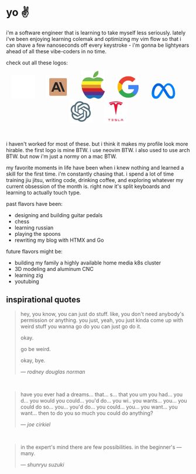 # yo ✌️

i'm a software engineer that is learning to take myself less seriously. lately i've been enjoying
learning colemak and optimizing my vim flow so that i can shave a few nanoseconds off every
keystroke - i'm gonna be lightyears ahead of all these vibe-coders in no time. 

check out all these logos:

<p align="center">
  <img src="assets/andrewjmcgehee.webp" height="auto" width="64"/>&emsp;&emsp;
  <img src="assets/claude.png" height="auto" width="64"/>&emsp;&emsp;
  <img src="assets/apple.png" height="auto" width="64"/>&emsp;&emsp;
  <img src="assets/google.png" height="auto" width="64"/>&emsp;&emsp;
  <img src="assets/meta.png" height="auto" width="64"/>&emsp;&emsp;
  <img src="assets/openai.png" height="auto" width="64" />&emsp;&emsp;
  <img src="assets/tesla.png" height="auto" width="64" />
</p>
<br/>

i haven't worked for most of these. but i think it makes my profile look more hirable. the first
logo is mine BTW. i use neovim BTW. i also used to use arch BTW. but now i'm just a normy on a mac
BTW.

my favorite moments in life have been when i knew nothing and learned a skill for the first time.
i'm constantly chasing that. i spend a lot of time training jiu jitsu, writing code, drinking
coffee, and exploring whatever my current obsession of the month is. right now it's split keyboards
and learning to actually touch type.

past flavors have been:
- designing and building guitar pedals
- chess
- learning russian
- playing the spoons
- rewriting my blog with HTMX and Go

future flavors might be:
- building my family a highly available home media k8s cluster
- 3D modeling and aluminum CNC
- learning zig
- youtubing

## inspirational quotes

> hey, you know, you can just do stuff. like, you don't need anybody's permission or anything. you
> just, yeah, you just kinda come up with weird stuff you wanna go do you can just go do it.
> 
> okay. 
>
> go be weird.
>
> okay, bye.
> 
> &mdash; _rodney douglas norman_

<br/>

> have you ever had a dreams... that... s... that you um you had... you d... you would you could...
> you'd do... you wi.. you wants... you... you could do so... you... you'd do... you could... you...
> you want... you want... then to do you so much you could do anything?
> 
> &mdash; _joe cirkiel_

<br/>

> in the expert's mind there are few possibilities. in the beginner's &mdash; many.
> 
> &mdash; _shunryu suzuki_

